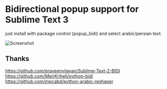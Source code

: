Bidirectional popup support for Sublime Text 3
===================

just install with package control (popup_bidi) and select arabic/persian text.


![Screenshot](https://user-images.githubusercontent.com/12623693/192081504-9a56a676-033a-4364-bb10-4d30c47c1f3c.png)



Thanks
----
https://github.com/praveenvijayan/Sublime-Text-2-BIDI
https://github.com/MeirKriheli/python-bidi <br>
https://github.com/mpcabd/python-arabic-reshaper








